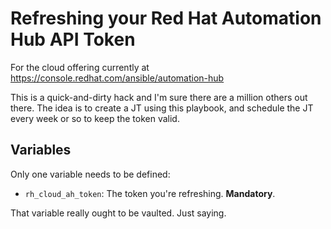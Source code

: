 # Refreshing your Red Hat Automation Hub API Token

For the cloud offering currently at https://console.redhat.com/ansible/automation-hub

This is a quick-and-dirty hack and I'm sure there are a million others out there. The idea is to create a JT using this playbook, and schedule the JT every week or so to keep the token valid.

## Variables

Only one variable needs to be defined:
- `rh_cloud_ah_token`: The token you're refreshing. **Mandatory**.

That variable really ought to be vaulted. Just saying.

